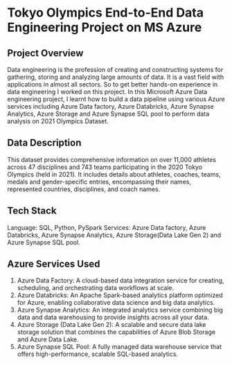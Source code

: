 # Tokyo Olympics End-to-End Data Engineering Project on MS Azure
## Project Overview
Data engineering is the profession of creating and constructing systems for gathering, storing and analyzing large amounts of data. It is a vast field with applications in almost all sectors. So to get better hands-on experience in data engineering I worked on this project. In this Microsoft Azure Data engineering project, I learnt how to build a data pipeline using various Azure services including Azure Data factory, Azure Databricks, Azure Synapse Analytics, Azure Storage and Azure Synapse SQL pool to perform data analysis on 2021 Olympics Dataset.
## Data Description
This dataset provides comprehensive information on over 11,000 athletes across 47 disciplines and 743 teams participating in the 2020 Tokyo Olympics (held in 2021). It includes details about athletes, coaches, teams, medals and gender-specific entries, encompassing their names, represented countries, disciplines, and coach names.
## Tech Stack
Language: SQL, Python, PySpark
Services: Azure Data factory, Azure Databricks, Azure Synapse Analytics, Azure Storage(Data Lake Gen 2) and Azure Synapse SQL pool. 
## Azure Services Used 
1. Azure Data Factory: A cloud-based data integration service for creating, scheduling, and orchestrating data workflows at scale.
2. Azure Databricks: An Apache Spark-based analytics platform optimized for Azure, enabling collaborative data science and big data analytics.
3. Azure Synapse Analytics: An integrated analytics service combining big data and data warehousing to provide insights across all your data.
4. Azure Storage (Data Lake Gen 2): A scalable and secure data lake storage solution that combines the capabilities of Azure Blob Storage and Azure Data Lake.
5. Azure Synapse SQL Pool: A fully managed data warehouse service that offers high-performance, scalable SQL-based analytics.
